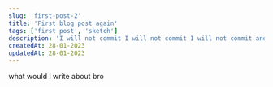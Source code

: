 ```yaml
---
slug: 'first-post-2'
title: 'First blog post again'
tags: ['first post', 'sketch']
description: 'I will not commit I will not commit I will not commit and that is okay and that is okay and that is okay'
createdAt: 28-01-2023
updatedAt: 28-01-2023
--- 
```


what would i write about bro 